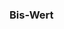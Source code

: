 ﻿### **Bis-Wert**

<!-- DOCCONTENT
Hier wird der Bis-Wert (also die obere Grenze) eines Wertebereichs angegeben.
-->



